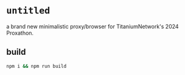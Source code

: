 # `untitled`
a brand new minimalistic proxy/browser for TitaniumNetwork's 2024 Proxathon.

## build
```bash
npm i && npm run build
```
